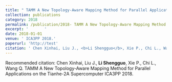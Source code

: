 ```yaml
---
title: " TAMM A New Topology-Aware Mapping Method for Parallel Applications on the Tianhe-2A Supercomputer"
collection: publications
category: 2018
permalink: /publication/2018- TAMM A New Topology-Aware Mapping Method for Parallel Applications on the Tianhe-2A Supercomputer
excerpt: '       '
date: 2018-01-01
venue: ' ICA3PP 2018.'
paperurl: 'http://test'
citation: ' Chen Xinhai, Liu J., <b>Li Shengguo</b>, Xie P., Chi L., Wang Q.  TAMM A New Topology-Aware Mapping Method for Parallel Applications on the Tianhe-2A Supercomputer ICA3PP 2018. '
---
```



Recommended citation:  Chen Xinhai, Liu J., <b>Li Shengguo</b>, Xie P., Chi L., Wang Q.  TAMM A New Topology-Aware Mapping Method for Parallel Applications on the Tianhe-2A Supercomputer ICA3PP 2018. 